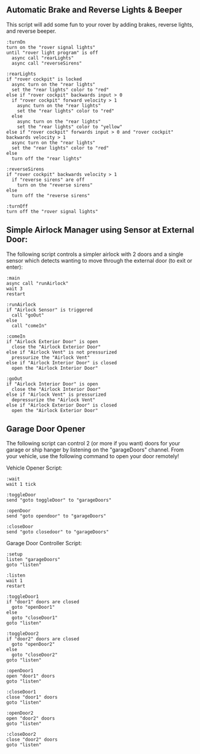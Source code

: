 ## Automatic Brake and Reverse Lights & Beeper
This script will add some fun to your rover by adding brakes, reverse lights, and reverse beeper.  

```
:turnOn
turn on the "rover signal lights"
until "rover light program" is off
  async call "rearLights"
  async call "reverseSirens"

:rearLights
if "rover cockpit" is locked
  async turn on the "rear lights"
  set the "rear lights" color to "red"
else if "rover cockpit" backwards input > 0
  if "rover cockpit" forward velocity > 1
    async turn on the "rear lights"
    set the "rear lights" color to "red"
  else
    async turn on the "rear lights"
    set the "rear lights" color to "yellow"
else if "rover cockpit" forwards input > 0 and "rover cockpit" backwards velocity > 1
  async turn on the "rear lights"
  set the "rear lights" color to "red"  
else
  turn off the "rear lights"

:reverseSirens
if "rover cockpit" backwards velocity > 1
  if "reverse sirens" are off
    turn on the "reverse sirens"
else
  turn off the "reverse sirens"

:turnOff
turn off the "rover signal lights"
```


## Simple Airlock Manager using Sensor at External Door:
The following script controls a simpler airlock with 2 doors and a single sensor which detects wanting to move through the external door (to exit or enter):

```
:main
async call "runAirlock"
wait 3
restart

:runAirlock
if "Airlock Sensor" is triggered
  call "goOut"
else
  call "comeIn"

:comeIn
if "Airlock Exterior Door" is open
  close the "Airlock Exterior Door"
else if "Airlock Vent" is not pressurized
  pressurize the "Airlock Vent"
else if "Airlock Interior Door" is closed
  open the "Airlock Interior Door"

:goOut
if "Airlock Interior Door" is open
  close the "Airlock Interior Door"
else if "Airlock Vent" is pressurized
  depressurize the "Airlock Vent"
else if "Airlock Exterior Door" is closed
  open the "Airlock Exterior Door"
```

## Garage Door Opener
The following script can control 2 (or more if you want) doors for your garage or ship hanger by listening on the "garageDoors" channel.  From your vehicle, use the following command to open your door remotely!

Vehicle Opener Script:

```
:wait
wait 1 tick

:toggleDoor
send "goto toggleDoor" to "garageDoors"

:openDoor
send "goto opendoor" to "garageDoors"

:closeDoor
send "goto closedoor" to "garageDoors"
```

Garage Door Controller Script:

```
:setup
listen "garageDoors"
goto "listen"

:listen
wait 1
restart

:toggleDoor1
if "door1" doors are closed
  goto "openDoor1"
else
  goto "closeDoor1"
goto "listen"

:toggleDoor2
if "door2" doors are closed
  goto "openDoor2"
else
  goto "closeDoor2"
goto "listen"

:openDoor1
open "door1" doors
goto "listen"

:closeDoor1
close "door1" doors
goto "listen"

:openDoor2
open "door2" doors
goto "listen"

:closeDoor2
close "door2" doors
goto "listen"
```

